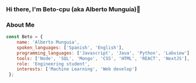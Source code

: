 ### Hi there, I'm Beto-cpu (aka Alberto Munguía)👋

### About Me
```Javascript
const Beto = {
    name: 'Alberto Munguia',
    spoken_languages: ['Spanish', 'English'],
    programming_languages: ['Javascript', 'Java', 'Python', 'Labview'],
    tools: ['Node', 'SQL', 'Mongo', 'CSS', 'HTML', 'REACT', 'NextJS'],
    role: 'Engineering student',
    interests: ['Machine Learning', 'Web develop']
 };
```
